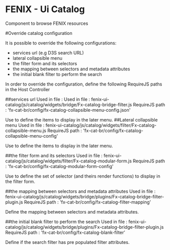 FENIX - Ui Catalog
================

Component to browse FENIX resources

#Override catalog configuration

It is possible to override the following configurations:

* services url (e.g D3S search URL)
* lateral collapsible menu
* the filter form and its selectors
* the mapping between selectors and metadata attributes
* the initial blank filter to perform the search

In order to override the configuration, define the following RequireJS paths in the Host Controller

##services url
Used in file : Used in file : fenix-ui-catalog/js/catalog/widgets/bridge/Fx-catalog-bridge-filter.js
RequireJS path :  'fx-cat-br/config/fx-catalog-collapsible-menu-config.json'

Use to define the items to display in the later menu.
##Lateral collapsible menu
Used in file : fenix-ui-catalog/js/catalog/widgets/filter/Fx-catalog-collapsible-menu.js
RequireJS path :  'fx-cat-br/config/fx-catalog-collapsible-menu-config'

Use to define the items to display in the later menu.

##the filter form and its selectors
Used in file : fenix-ui-catalog/js/catalog/widgets/filter/Fx-catalog-modular-form.js
RequireJS path :  'fx-cat-br/config/fx-catalog-modular-form-config'

Use to define the set of selector (and theirs render functions) to display in the filter form.

##the mapping between selectors and metadata attributes
Used in file : fenix-ui-catalog/js/catalog/widgets/bridge/plugins/Fx-catalog-bridge-filter-plugin.js
RequireJS path :  'fx-cat-br/config/fx-catalog-filter-mapping'

Define the mapping between selectors and metadata attributes.

##the initial blank filter to perform the search
Used in file : fenix-ui-catalog/js/catalog/widgets/bridge/plugins/Fx-catalog-bridge-filter-plugin.js
RequireJS path :  'fx-cat-br/config/fx-catalog-blank-filter'

Define if the search filter has pre populated filter attributes.